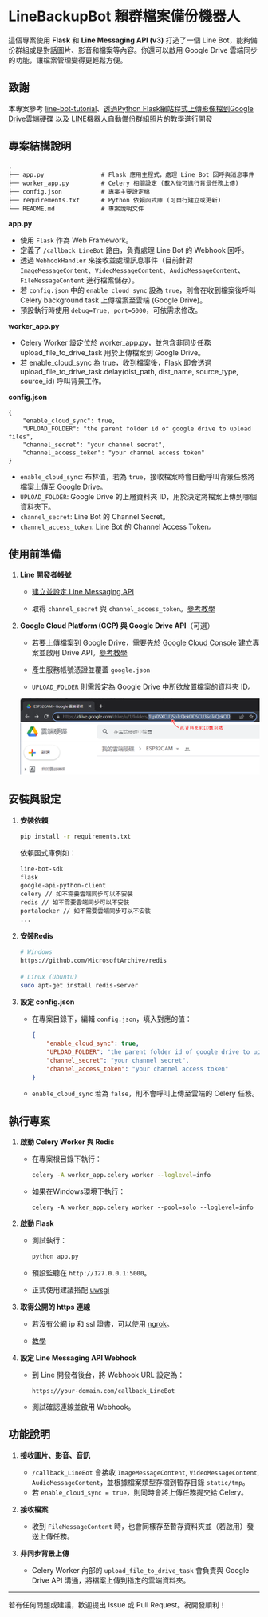 # LineBackupBot 賴群檔案備份機器人

這個專案使用 **Flask** 和 **Line Messaging API (v3)** 打造了一個 Line Bot，能夠備份群組或是對話圖片、影音和檔案等內容。你還可以啟用 Google Drive 雲端同步的功能，讓檔案管理變得更輕鬆方便。

## 致謝
本專案參考 [line-bot-tutorial](https://github.com/yaoandy107/line-bot-tutorial)、[透過Python Flask網站程式上傳影像檔到Google Drive雲端硬碟](https://swf.com.tw/?p=1776) 以及 [LINE機器人自動備份群組照片](https://www.hanksvba.com/posts/3782846762/)的教學進行開發



## 專案結構說明

```
.
├── app.py                # Flask 應用主程式，處理 Line Bot 回呼與消息事件
├── worker_app.py         # Celery 相關設定 (載入後可進行背景任務上傳)
├── config.json           # 專案主要設定檔
├── requirements.txt      # Python 依賴函式庫 (可自行建立或更新)
└── README.md             # 專案說明文件
```

**app.py**  

- 使用 `Flask` 作為 Web Framework。
- 定義了 `/callback_LineBot` 路由，負責處理 Line Bot 的 Webhook 回呼。  
- 透過 `WebhookHandler` 來接收並處理訊息事件（目前針對 `ImageMessageContent`、`VideoMessageContent`、`AudioMessageContent`、`FileMessageContent` 進行檔案儲存）。  
- 若 `config.json` 中的 `enable_cloud_sync` 設為 `true`，則會在收到檔案後呼叫 Celery background task 上傳檔案至雲端 (Google Drive)。  
- 預設執行時使用 `debug=True, port=5000`，可依需求修改。

**worker_app.py**  

- Celery Worker 設定位於 worker_app.py，並包含非同步任務 upload_file_to_drive_task 用於上傳檔案到 Google Drive。
- 若 enable_cloud_sync 為 true，收到檔案後，Flask 即會透過 upload_file_to_drive_task.delay(dist_path, dist_name, source_type, source_id) 呼叫背景工作。

**config.json**  
```
{
    "enable_cloud_sync": true,
    "UPLOAD_FOLDER": "the parent folder id of google drive to upload files",
    "channel_secret": "your channel secret",
    "channel_access_token": "your channel access token"
}
```

- `enable_cloud_sync`: 布林值，若為 `true`，接收檔案時會自動呼叫背景任務將檔案上傳至 Google Drive。  
- `UPLOAD_FOLDER`: Google Drive 的上層資料夾 ID，用於決定將檔案上傳到哪個資料夾下。  
- `channel_secret`: Line Bot 的 Channel Secret。  
- `channel_access_token`: Line Bot 的 Channel Access Token。



## 使用前準備

1. **Line 開發者帳號**  
   - [建立並設定 Line Messaging API](https://developers.line.biz/en/)  

   - 取得 `channel_secret` 與 `channel_access_token`。[參考教學](https://github.com/yaoandy107/line-bot-tutorial)

2. **Google Cloud Platform (GCP) 與 Google Drive API**（可選）  
   - 若要上傳檔案到 Google Drive，需要先於 [Google Cloud Console](https://console.cloud.google.com/) 建立專案並啟用 Drive API。[參考教學](https://swf.com.tw/?p=1776)

   - 產生服務帳號憑證並覆蓋 `google.json`

   - `UPLOAD_FOLDER` 則需設定為 Google Drive 中所欲放置檔案的資料夾 ID。

   ![alt text](image/image.png)



## 安裝與設定

1. **安裝依賴**  
   
   ```bash
   pip install -r requirements.txt
   ```
   依賴函式庫例如：
   ```txt
   line-bot-sdk
   flask
   google-api-python-client
   celery // 如不需要雲端同步可以不安裝
   redis // 如不需要雲端同步可以不安裝
   portalocker // 如不需要雲端同步可以不安裝
   ...
   ```

2. **安裝Redis**
    ```bash
    # Windows
    https://github.com/MicrosoftArchive/redis

    # Linux (Ubuntu)
    sudo apt-get install redis-server
    ```

3. **設定 config.json**  
   - 在專案目錄下，編輯 `config.json`，填入對應的值：
     ```json
     {
         "enable_cloud_sync": true,
         "UPLOAD_FOLDER": "the parent folder id of google drive to upload files",
         "channel_secret": "your channel secret",
         "channel_access_token": "your channel access token"
     }
     ```
   - `enable_cloud_sync` 若為 `false`，則不會呼叫上傳至雲端的 Celery 任務。

## 執行專案

1. **啟動 Celery Worker 與 Redis**  
   - 在專案根目錄下執行：
     ```bash
     celery -A worker_app.celery worker --loglevel=info
     ```
   - 如果在Windows環境下執行：
     ```
     celery -A worker_app.celery worker --pool=solo --loglevel=info
     ```

2. **啟動 Flask**  
   - 測試執行：
     ```bash
     python app.py
     ```
   - 預設監聽在 `http://127.0.0.1:5000`。

   - 正式使用建議搭配 [uwsgi](https://hackmd.io/@luluxiu/By2ZsccgT)

3. **取得公開的 https 連線** 
   - 若沒有公網 ip 和 ssl 證書，可以使用 [ngrok](https://www.google.com/url?sa=t&rct=j&q=&esrc=s&source=web&cd=&cad=rja&uact=8&ved=2ahUKEwjywb6B-uOKAxWaka8BHViqLX0QFnoECAwQAQ&url=https%3A%2F%2Fngrok.com%2F&usg=AOvVaw0qg9kSksx3M4uUIoIqmJI3&opi=89978449)。

   - [教學](https://ithelp.ithome.com.tw/m/articles/10295654)

4. **設定 Line Messaging API Webhook**  
   - 到 Line 開發者後台，將 Webhook URL 設定為：
     ```
     https://your-domain.com/callback_LineBot
     ```
   - 測試確認連線並啟用 Webhook。



## 功能說明

1. **接收圖片、影音、音訊**  
   - `/callback_LineBot` 會接收 `ImageMessageContent`, `VideoMessageContent`, `AudioMessageContent`，並根據檔案類型存檔到暫存目錄 `static/tmp`。  
   - 若 `enable_cloud_sync = true`，則同時會將上傳任務提交給 Celery。

2. **接收檔案**  
   - 收到 `FileMessageContent` 時，也會同樣存至暫存資料夾並（若啟用）發送上傳任務。

3. **非同步背景上傳**  
   - Celery Worker 內部的 `upload_file_to_drive_task` 會負責與 Google Drive API 溝通，將檔案上傳到指定的雲端資料夾。  

---

若有任何問題或建議，歡迎提出 Issue 或 Pull Request。祝開發順利！